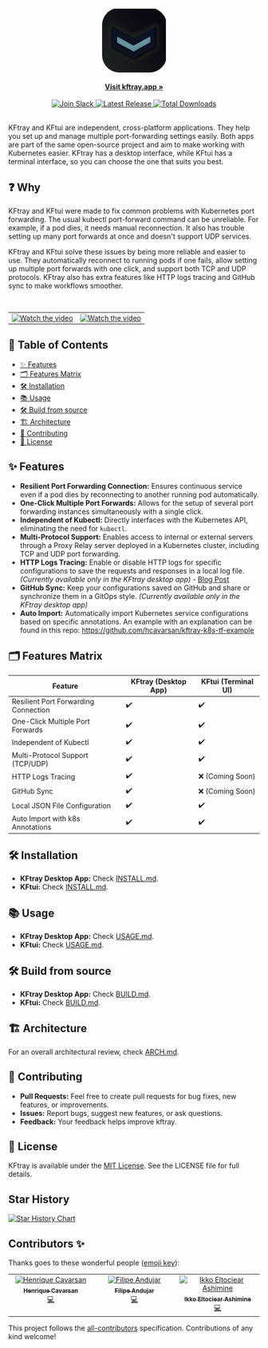 <div align="center">
  <br>
  <img src="https://raw.githubusercontent.com/hcavarsan/kftray-blog/main/img/logo.png" width="128px" alt="KFtray Logo" />
  <br><br>
  <a href="https://kftray.app"><strong>Visit kftray.app »</strong></a>
  <br><br>
  <a href="https://join.slack.com/t/kftray/shared_invite/zt-2q6lwn15f-Y8Mi_4NlenH9TuEDMjxPUA">
    <img src="https://img.shields.io/badge/Slack-Join%20our%20Slack-blue?style=for-the-badge&logo=slack" alt="Join Slack">
  </a>
  <a href="https://github.com/hcavarsan/kftray/releases">
    <img src="https://img.shields.io/github/v/release/hcavarsan/kftray?style=for-the-badge" alt="Latest Release">
  </a>
  <a href="https://github.com/hcavarsan/kftray">
    <img src="https://img.shields.io/github/downloads/hcavarsan/kftray/total?style=for-the-badge" alt="Total Downloads">
  </a>
  <br><br>
</div>

<p align="center">

  KFtray and KFtui are independent, cross-platform applications. They help you set up and manage multiple port-forwarding settings easily. Both apps are part of the same open-source project and aim to make working with Kubernetes easier. KFtray has a desktop interface, while KFtui has a terminal interface, so you can choose the one that suits you best.

</p>

## ❓ Why

KFtray and KFtui were made to fix common problems with Kubernetes port forwarding. The usual kubectl port-forward command can be unreliable. For example, if a pod dies, it needs manual reconnection. It also has trouble setting up many port forwards at once and doesn't support UDP services.

KFtray and KFtui solve these issues by being more reliable and easier to use. They automatically reconnect to running pods if one fails, allow setting up multiple port forwards with one click, and support both TCP and UDP protocols. KFtray also has extra features like HTTP logs tracing and GitHub sync to make workflows smoother.

<br>

<div align="center">
  <table>
    <tr>
      <td>
        <a href="https://youtu.be/H6UJCfUr8yE">
          <img src="https://img.youtube.com/vi/H6UJCfUr8yE/maxresdefault.jpg" alt="Watch the video" width="800px">
        </a>
      </td>
      <td>
        <a href="https://youtu.be/d-Je34Hy5Lo">
          <img src="https://img.youtube.com/vi/d-Je34Hy5Lo/maxresdefault.jpg" alt="Watch the video" width="800px">
        </a>
      </td>
    </tr>
  </table>
</div>


## 📑 Table of Contents

- [✨ Features](#-features)
- [🗂 Features Matrix](#-features-matrix)
- [🛠 Installation](#-installation)
- [📚 Usage](#-usage)
- [🛠️ Build from source](#️-build-from-source)
- [🏗 Architecture](#-architecture)
- [👥 Contributing](#-contributing)
- [📄 License](#-license)

## ✨ Features

- **Resilient Port Forwarding Connection:** Ensures continuous service even if a pod dies by reconnecting to another running pod automatically.
- **One-Click Multiple Port Forwards:** Allows for the setup of several port forwarding instances simultaneously with a single click.
- **Independent of Kubectl:** Directly interfaces with the Kubernetes API, eliminating the need for `kubectl`.
- **Multi-Protocol Support:** Enables access to internal or external servers through a Proxy Relay server deployed in a Kubernetes cluster, including TCP and UDP port forwarding.
- **HTTP Logs Tracing:** Enable or disable HTTP logs for specific configurations to save the requests and responses in a local log file. _(Currently available only in the KFtray desktop app)_ - [Blog Post](https://kftray.app/blog/posts/6-debug-http-traffics-kftray)
- **GitHub Sync:** Keep your configurations saved on GitHub and share or synchronize them in a GitOps style. _(Currently available only in the KFtray desktop app)_
- **Auto Import:** Automatically import Kubernetes service configurations based on specific annotations. An example with an explanation can be found in this repo: https://github.com/hcavarsan/kftray-k8s-tf-example

## 🗂 Features Matrix

<div align="center">

| Feature                                      | KFtray (Desktop App) | KFtui (Terminal UI) |
|----------------------------------------------|----------------------|---------------------|
| Resilient Port Forwarding Connection         | ✔️                   | ✔️                  |
| One-Click Multiple Port Forwards             | ✔️                   | ✔️                  |
| Independent of Kubectl                       | ✔️                   | ✔️                  |
| Multi-Protocol Support (TCP/UDP)             | ✔️                   | ✔️                  |
| HTTP Logs Tracing                            | ✔️                   | ❌ (Coming Soon)    |
| GitHub Sync                                  | ✔️                   | ❌ (Coming Soon)    |
| Local JSON File Configuration                | ✔️                   | ✔️                  |
| Auto Import with k8s Annotations             | ✔️                   | ✔️                  |

</div>

## 🛠 Installation

- **KFtray Desktop App:** Check [INSTALL.md](https://github.com/hcavarsan/kftray/tree/main/docs/kftray/INSTALL.md).
- **KFtui:** Check [INSTALL.md](https://github.com/hcavarsan/kftray/tree/main/docs/kftui/INSTALL.md).

## 📚 Usage

- **KFtray Desktop App:** Check [USAGE.md](https://github.com/hcavarsan/kftray/tree/main/docs/kftray/USAGE.md).
- **KFtui:** Check [USAGE.md](https://github.com/hcavarsan/kftray/tree/main/docs/kftui/USAGE.md).

##  🛠️ Build from source

- **KFtray Desktop App:** Check [BUILD.md](https://github.com/hcavarsan/kftray/tree/main/docs/kftray/BUILD.md).
- **KFtui:** Check [BUILD.md](https://github.com/hcavarsan/kftray/tree/main/docs/kftui/BUILD.md).

## 🏗 Architecture

For an overall architectural review, check [ARCH.md](https://github.com/hcavarsan/kftray/tree/main/docs/ARCH.md).

## 👥 Contributing

- **Pull Requests:** Feel free to create pull requests for bug fixes, new features, or improvements.
- **Issues:** Report bugs, suggest new features, or ask questions.
- **Feedback:** Your feedback helps improve kftray.

## 📄 License

KFtray is available under the [MIT License](LICENSE.md). See the LICENSE file for full details.


## Star History

<a href="https://star-history.com/#hcavarsan/kftray&Date">
 <picture>
   <source media="(prefers-color-scheme: dark)" srcset="https://api.star-history.com/svg?repos=hcavarsan/kftray&type=Date&theme=dark" />
   <source media="(prefers-color-scheme: light)" srcset="https://api.star-history.com/svg?repos=hcavarsan/kftray&type=Date" />
   <img alt="Star History Chart" src="https://api.star-history.com/svg?repos=hcavarsan/kftray&type=Date" />
 </picture>
</a>

## Contributors ✨

Thanks goes to these wonderful people ([emoji key](https://allcontributors.org/docs/en/emoji-key)):

<!-- ALL-CONTRIBUTORS-LIST:START - Do not remove or modify this section -->
<!-- prettier-ignore-start -->
<!-- markdownlint-disable -->
<table>
  <tbody>
    <tr>
      <td align="center" valign="top" width="14.28%"><a href="https://github.com/hcavarsan"><img src="https://avatars.githubusercontent.com/u/30353685?v=4?s=100" width="100px;" alt="Henrique Cavarsan"/><br /><sub><b>Henrique Cavarsan</b></sub></a><br /><a href="https://github.com/hcavarsan/kftray/commits?author=hcavarsan" title="Code">💻</a></td>
      <td align="center" valign="top" width="14.28%"><a href="http://fandujar.dev"><img src="https://avatars.githubusercontent.com/u/6901387?v=4?s=100" width="100px;" alt="Filipe Andujar"/><br /><sub><b>Filipe Andujar</b></sub></a><br /><a href="https://github.com/hcavarsan/kftray/commits?author=fandujar" title="Code">💻</a></td>
      <td align="center" valign="top" width="14.28%"><a href="https://speakerdeck.com/eltociear"><img src="https://avatars.githubusercontent.com/u/22633385?v=4?s=100" width="100px;" alt="Ikko Eltociear Ashimine"/><br /><sub><b>Ikko Eltociear Ashimine</b></sub></a><br /><a href="https://github.com/hcavarsan/kftray/commits?author=eltociear" title="Code">💻</a></td>
    </tr>
  </tbody>
</table>

<!-- markdownlint-restore -->
<!-- prettier-ignore-end -->

<!-- ALL-CONTRIBUTORS-LIST:END -->

This project follows the [all-contributors](https://github.com/all-contributors/all-contributors) specification. Contributions of any kind welcome!
